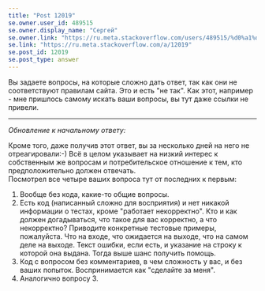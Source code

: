 ```yaml
---
title: "Post 12019"
se.owner.user_id: 489515
se.owner.display_name: "Сергей"
se.owner.link: "https://ru.meta.stackoverflow.com/users/489515/%d0%a1%d0%b5%d1%80%d0%b3%d0%b5%d0%b9"
se.link: "https://ru.meta.stackoverflow.com/a/12019"
se.post_id: 12019
se.post_type: answer
---
```

<p>Вы задаете вопросы, на которые сложно дать ответ, так как они не соответствуют правилам сайта. Это и есть &quot;не так&quot;. Как этот, например  - мне пришлось самому искать ваши вопросы, вы тут даже ссылки не привели.</p>
<hr />
<p><em>Обновление к начальному ответу:</em></p>
<p>Кроме того, даже получив этот ответ, вы за несколько дней на него не отреагировали:-) Всё в целом указывает на низкий интерес к собственным же вопросам и потребительское отношение к тем, кто предположительно должен отвечать.<br />
Посмотрел все четыре ваших вопроса тут от последних к первым:</p>
<ol>
<li>Вообще без кода, какие-то общие вопросы.</li>
<li>Есть код (написанный сложно для восприятия) и нет никакой информации о тестах, кроме &quot;работает некорректно&quot;. Кто и как должен догадываться, что такое для вас корректно, а что некорректно? Приводите конкретные тестовые примеры, пожалуйста. Что на входе, что ожидается на выходе, что на самом деле на выходе. Текст ошибки, если есть, и указание на строку к которой она выдана. Тогда выше шанс получить помощь.</li>
<li>Код с вопросом без комментариев, в чем сложность у вас, и без ваших попыток. Воспринимается как &quot;сделайте за меня&quot;.</li>
<li>Аналогично вопросу 3.</li>
</ol>

